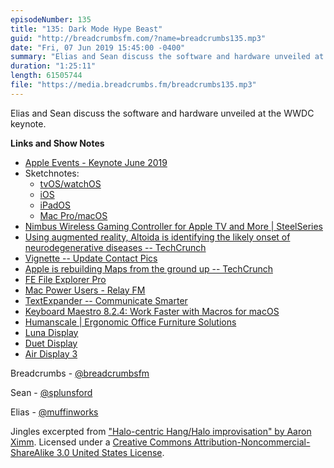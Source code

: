 ```yaml
---
episodeNumber: 135
title: "135: Dark Mode Hype Beast"
guid: "http://breadcrumbsfm.com/?name=breadcrumbs135.mp3"
date: "Fri, 07 Jun 2019 15:45:00 -0400"
summary: "Elias and Sean discuss the software and hardware unveiled at the WWDC keynote."
duration: "1:25:11"
length: 61505744
file: "https://media.breadcrumbs.fm/breadcrumbs135.mp3"
---
```

Elias and Sean discuss the software and hardware unveiled at the WWDC keynote.

**Links and Show Notes**
- [Apple Events - Keynote June 2019](https://www.apple.com/apple-events/june-2019/)
- Sketchnotes:
    - [tvOS/watchOS](https://twitter.com/sketchnotable/status/1135598893025189888)
    - [iOS](https://twitter.com/sketchnotable/status/1135612448331816960)
    - [iPadOS](https://twitter.com/sketchnotable/status/1135612610672439301)
    - [Mac Pro/macOS](https://twitter.com/sketchnotable/status/1135624369844162560)
- [Nimbus Wireless Gaming Controller for Apple TV and More | SteelSeries](https://steelseries.com/gaming-controllers/nimbus)
- [Using augmented reality, Altoida is identifying the likely onset of neurodegenerative diseases -- TechCrunch](https://techcrunch.com/2019/05/30/using-augmented-reality-altoida-is-identifying-the-likely-onset-of-neurodegenerative-diseases/)
- [Vignette -- Update Contact Pics](https://itunes.apple.com/us/app/vignette-update-contact-pics/id1455924925?mt=8&uo=4)
- [Apple is rebuilding Maps from the ground up -- TechCrunch](https://techcrunch.com/2018/06/29/apple-is-rebuilding-maps-from-the-ground-up/)
- [FE File Explorer Pro](https://itunes.apple.com/us/app/fe-file-explorer-pro/id499470113?mt=8&uo=4)
- [Mac Power Users - Relay FM](https://www.relay.fm/mpu)
- [TextExpander -- Communicate Smarter](https://textexpander.com/)
- [Keyboard Maestro 8.2.4: Work Faster with Macros for macOS](http://www.keyboardmaestro.com/main/)
- [Humanscale | Ergonomic Office Furniture Solutions](https://www.humanscale.com/)
- [Luna Display](https://lunadisplay.com/)
- [Duet Display](https://itunes.apple.com/us/app/duet-display/id935754064?mt=8&uo=4)
- [Air Display 3](https://itunes.apple.com/us/app/air-display-3/id967502646?mt=8&uo=4)

Breadcrumbs - [@breadcrumbsfm](https://twitter.com/breadcrumbsfm)

Sean - [@splunsford](https://twitter.com/splunsford)

Elias - [@muffinworks](https://twitter.com/muffinworks)

Jingles excerpted from ["Halo-centric Hang/Halo improvisation" by Aaron Ximm](http://freemusicarchive.org/music/aaron_ximm/handpans_and_the_hang/). Licensed under a [Creative Commons Attribution-Noncommercial-ShareAlike 3.0 United States License](http://creativecommons.org/licenses/by-nc-sa/3.0/us/).